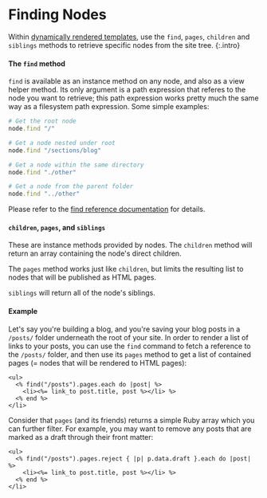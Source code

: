 # Finding Nodes

Within [dynamically rendered templates](./dynamically-rendered-files.html), use the `find`, `pages`, `children` and `siblings` methods to retrieve specific nodes from the site tree.
{:.intro}

#### The `find` method

`find` is available as an instance method on any node, and also as a view helper method. Its only argument is a path expression that referes to the node you want to retrieve; this path expression works pretty much the same way as a filesystem path expression. Some simple examples:

~~~ ruby
# Get the root node
node.find "/"

# Get a node nested under root
node.find "/sections/blog"

# Get a node within the same directory
node.find "./other"

# Get a node from the parent folder
node.find "../other"
~~~

Please refer to the [find reference documentation](http://www.rubydoc.info/github/hmans/flutterby/Flutterby/Node#find-instance_method) for details.


#### `children`, `pages`, and `siblings`

These are instance methods provided by nodes. The `children` method will return an array containing the node's direct children.

The `pages` method works just like `children`, but limits the resulting list to nodes that will be published as HTML pages.

`siblings` will return all of the node's siblings.


#### Example

Let's say you're building a blog, and you're saving your blog posts in a `/posts/` folder underneath the root of your site. In order to render a list of links to your posts, you can use the `find` command to fetch a reference to the `/posts/` folder, and then use its `pages` method to get a list of contained pages (= nodes that will be rendered to HTML pages):

~~~
<ul>
  <% find("/posts").pages.each do |post| %>
    <li><%= link_to post.title, post %></li> %>
  <% end %>
</li>
~~~

Consider that `pages` (and its friends) returns a simple Ruby array which you can further filter. For example, you may want to remove any posts that are marked as a draft through their front matter:

~~~
<ul>
  <% find("/posts").pages.reject { |p| p.data.draft }.each do |post| %>
    <li><%= link_to post.title, post %></li> %>
  <% end %>
</li>
~~~
